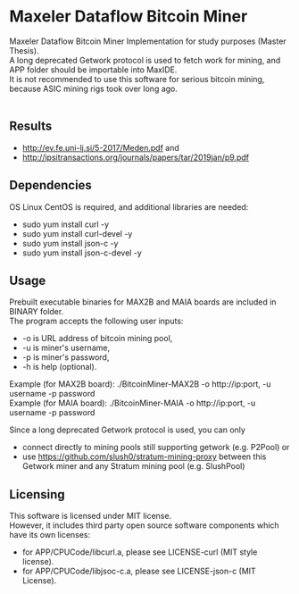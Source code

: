 # Maxeler Dataflow Bitcoin Miner
Maxeler Dataflow Bitcoin Miner Implementation for study purposes (Master Thesis). <br />
A long deprecated Getwork protocol is used to fetch work for mining, and APP folder should be importable into MaxIDE. <br />
It is not recommended to use this software for serious bitcoin mining, because ASIC mining rigs took over long ago. <br /><br />

## Results
- http://ev.fe.uni-lj.si/5-2017/Meden.pdf and <br />
- http://ipsitransactions.org/journals/papers/tar/2019jan/p9.pdf

## Dependencies
OS Linux CentOS is required, and additional libraries are needed: <br />
- sudo yum install curl -y <br />
- sudo yum install curl-devel -y <br />
- sudo yum install json-c -y <br />
- sudo yum install json-c-devel -y <br />

## Usage
Prebuilt executable binaries for MAX2B and MAIA boards are included in BINARY folder. <br />
The program accepts the following user inputs: <br />
  - -o is URL address of bitcoin mining pool, <br />
  - -u is miner's username, <br />
  - -p is miner's password, <br />
  - -h is help (optional). <br />

Example (for MAX2B board): ./BitcoinMiner-MAX2B -o http://ip:port, -u username -p password  <br />
Example (for MAIA board): ./BitcoinMiner-MAIA -o http://ip:port, -u username -p password <br />

Since a long deprecated Getwork protocol is used, you can only <br />
- connect directly to mining pools still supporting getwork (e.g. P2Pool) or <br />
- use https://github.com/slush0/stratum-mining-proxy between this Getwork miner and any Stratum mining pool (e.g. SlushPool)

## Licensing
This software is licensed under MIT license. <br />
However, it includes third party open source software components which have its own licenses: 
- for APP/CPUCode/libcurl.a, please see LICENSE-curl (MIT style license).
- for APP/CPUCode/libjsoc-c.a, please see LICENSE-json-c (MIT License).
